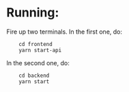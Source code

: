 # Running:

Fire up two terminals. In the first one, do:

```
	cd frontend
	yarn start-api
```

In the second one, do:

```
	cd backend
	yarn start
```

